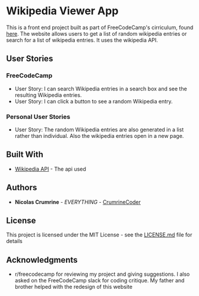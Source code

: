 # Wikipedia Viewer App

This is a front end project built as part of FreeCodeCamp's cirriculum, found [here](https://www.freecodecamp.org/challenges/build-a-wikipedia-viewer). The website allows users to get a list of random wikipedia entries or search for a list of wikipedia entries. It uses the wikipedia API. 

## User Stories

### FreeCodeCamp

* User Story: I can search Wikipedia entries in a search box and see the resulting Wikipedia entries.
* User Story: I can click a button to see a random Wikipedia entry.

### Personal User Stories

* User Story: The random Wikipedia entries are also generated in a list rather than individual. Also the wikipedia entries open in a new page. 

## Built With

* [Wikipedia API](https://www.mediawiki.org/wiki/API:Main_page) - The api used

## Authors

* **Nicolas Crumrine** - *EVERYTHING* - [CrumrineCoder](https://github.com/CrumrineCoder)

## License

This project is licensed under the MIT License - see the [LICENSE.md](LICENSE.md) file for details

## Acknowledgments

* r/freecodecamp for reviewing my project and giving suggestions. I also asked on the FreeCodeCamp slack for coding critique. My father and brother helped with the redesign of this website
